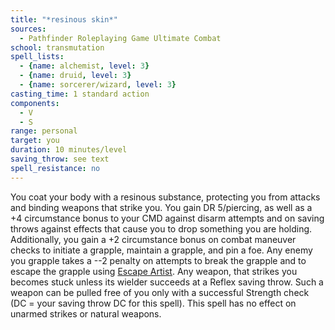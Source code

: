 ```yaml
---
title: "*resinous skin*"
sources:
  - Pathfinder Roleplaying Game Ultimate Combat
school: transmutation
spell_lists:
  - {name: alchemist, level: 3}
  - {name: druid, level: 3}
  - {name: sorcerer/wizard, level: 3}
casting_time: 1 standard action
components:
  - V
  - S
range: personal
target: you
duration: 10 minutes/level
saving_throw: see text
spell_resistance: no
---
```


You coat your body with a resinous substance, protecting you from attacks and binding weapons that strike you. You gain DR 5/piercing, as well as a +4 circumstance bonus to your CMD against disarm attempts and on saving throws against effects that cause you to drop something you are holding. Additionally, you gain a +2 circumstance bonus on combat maneuver checks to initiate a grapple, maintain a grapple, and pin a foe. Any enemy you grapple takes a --2 penalty on attempts to break the grapple and to escape the grapple using [Escape Artist](/skills/escape-artist/). Any weapon, that strikes you becomes stuck unless its wielder succeeds at a Reflex saving throw. Such a weapon can be pulled free of you only with a successful Strength check (DC = your saving throw DC for this spell). This spell has no effect on unarmed strikes or natural weapons.

